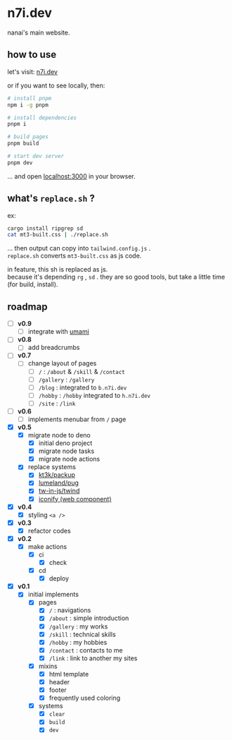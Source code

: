 # n7i.dev

nanai's main website.

## how to use

let's visit: [n7i.dev](https://n7i.dev)

or if you want to see locally, then:

```sh
# install pnpm
npm i -g pnpm

# install dependencies
pnpm i

# build pages
pnpm build

# start dev server
pnpm dev
```

... and open [localhost:3000](http://localhost:3000) in your browser.

## what's `replace.sh` ?

ex:

```sh
cargo install ripgrep sd
cat mt3-built.css | ./replace.sh
```

... then output can copy into `tailwind.config.js` .  
`replace.sh` converts `mt3-built.css` as js code.

in feature, this sh is replaced as js.  
because it's depending `rg` , `sd` . they are so good tools, but take a little time (for build, install).

## roadmap

- [ ] **v0.9**
  - [ ] integrate with [umami](https://umami.is)
- [ ] **v0.8**
  - [ ] add breadcrumbs
- [ ] **v0.7**
  - [ ] change layout of pages
    - [ ] `/` : `/about` & `/skill` & `/contact`
    - [ ] `/gallery` : `/gallery`
    - [ ] `/blog` : integrated to `b.n7i.dev`
    - [ ] `/hobby` : `/hobby` integrated to `h.n7i.dev`
    - [ ] `/site` : `/link`
- [ ] **v0.6**
  - [ ] implements menubar from `/` page
- [x] **v0.5**
  - [x] migrate node to deno
    - [x] initial deno project
    - [x] migrate node tasks
    - [x] migrate node actions
  - [x] replace systems
    - [x] [kt3k/packup](https://github.com/kt3k/packup)
    - [x] [lumeland/pug](https://github.com/lumeland/pug)
    - [x] [tw-in-js/twind](https://github.com/tw-in-js/twind)
    - [x] [iconify (web component)](https://docs.iconify.design/iconify-icon)
- [x] **v0.4**
  - [x] styling `<a />`
- [x] **v0.3**
  - [x] refactor codes
- [x] **v0.2**
  - [x] make actions
    - [x] ci
      - [x] check
    - [x] cd
      - [x] deploy
- [x] **v0.1**
  - [x] initial implements
    - [x] pages
      - [x] `/` : navigations
      - [x] `/about` : simple introduction
      - [x] `/gallery` : my works
      - [x] `/skill` : technical skills
      - [x] `/hobby` : my hobbies
      - [x] `/contact` : contacts to me
      - [x] `/link` : link to another my sites
    - [x] mixins
      - [x] html template
      - [x] header
      - [x] footer
      - [x] frequently used coloring
    - [x] systems
      - [x] `clear`
      - [x] `build`
      - [x] `dev`
